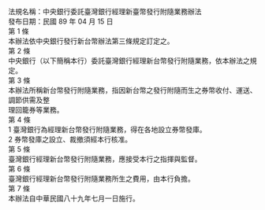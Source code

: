 法規名稱：中央銀行委託臺灣銀行經理新臺幣發行附隨業務辦法  
發布日期：民國 89 年 04 月 15 日  
第 1 條  
本辦法依中央銀行發行新台幣辦法第三條規定訂定之。  
第 2 條  
中央銀行（以下簡稱本行）委託臺灣銀行經理新台幣發行附隨業務，依本辦法之規定。  
第 3 條  
本辦法所稱新台幣發行附隨業務，指因新台幣之發行附隨而生之券幣收付、運送、調節供需及整  
理回籠券等業務。  
第 4 條  
1 臺灣銀行為經理新台幣發行附隨業務，得在各地設立券幣發庫。  
2 券幣發庫之設立、裁撤須經本行核准。  
第 5 條  
臺灣銀行經理新台幣發行附隨業務，應接受本行之指揮與監督。  
第 6 條  
臺灣銀行經理新台幣發行附隨業務所生之費用，由本行負擔。  
第 7 條  
本辦法自中華民國八十九年七月一日施行。  


